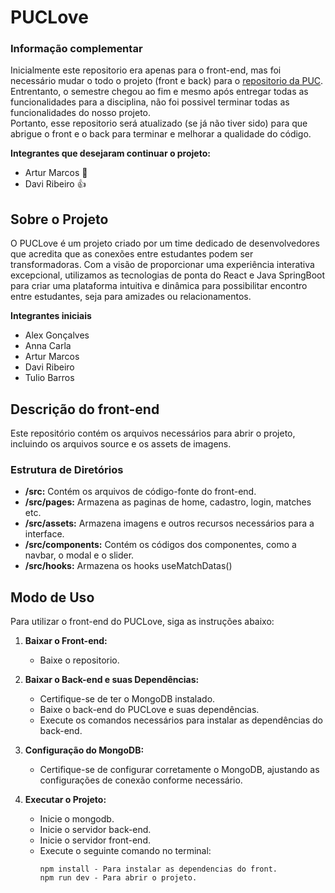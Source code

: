 # PUCLove

### Informação complementar

Inicialmente este repositorio era apenas para o front-end, mas foi necessário mudar o todo o projeto (front e back) para o [repositorio da PUC](https://github.com/ICEI-PUC-Minas-PSGADS-TI/TIAPLI-2023-2-PUCLove). <br>
Entrentanto, o semestre chegou ao fim e mesmo após entregar todas as funcionalidades para a disciplina, não foi possivel terminar todas as funcionalidades do nosso projeto. <br>
Portanto, esse repositorio será atualizado (se já não tiver sido) para que abrigue o front e o back para terminar e melhorar a qualidade do código. <br>

**Integrantes que desejaram continuar o projeto:**
- Artur Marcos 🤨
- Davi Ribeiro 👍

## Sobre o Projeto

O PUCLove é um projeto criado por um time dedicado de desenvolvedores que acredita que as conexões entre estudantes podem ser transformadoras. Com a visão de proporcionar uma experiência interativa excepcional, utilizamos as tecnologias de ponta do React e Java SpringBoot para criar uma plataforma intuitiva e dinâmica para possibilitar encontro entre estudantes, seja para amizades ou relacionamentos.

**Integrantes iniciais**
- Alex Gonçalves
- Anna Carla
- Artur Marcos
- Davi Ribeiro
- Tulio Barros

## Descrição do front-end

Este repositório contém os arquivos necessários para abrir o projeto, incluindo os arquivos source e os assets de imagens.

### Estrutura de Diretórios

- **/src:** Contém os arquivos de código-fonte do front-end.
- **/src/pages:** Armazena as paginas de home, cadastro, login, matches etc.
- **/src/assets:** Armazena imagens e outros recursos necessários para a interface.
- **/src/components:** Contém os códigos dos componentes, como a navbar, o modal e o slider.
- **/src/hooks:** Armazena os hooks useMatchDatas()

## Modo de Uso

Para utilizar o front-end do PUCLove, siga as instruções abaixo:

1. **Baixar o Front-end:**
   - Baixe o repositorio.

3. **Baixar o Back-end e suas Dependências:**
   - Certifique-se de ter o MongoDB instalado.
   - Baixe o back-end do PUCLove e suas dependências.
   - Execute os comandos necessários para instalar as dependências do back-end.

4. **Configuração do MongoDB:**
   - Certifique-se de configurar corretamente o MongoDB, ajustando as configurações de conexão conforme necessário.

5. **Executar o Projeto:**
   - Inicie o mongodb.
   - Inicie o servidor back-end.
   - Inicie o servidor front-end.
   - Execute o seguinte comando no terminal:
     ```
     npm install - Para instalar as dependencias do front.
     npm run dev - Para abrir o projeto.
     ```
